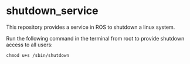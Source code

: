 # shutdown_service
This repository provides a service in ROS to shutdown a linux system.

Run the following command in the terminal from root to provide shutdown access to all users:
```
chmod u+s /sbin/shutdown
```
